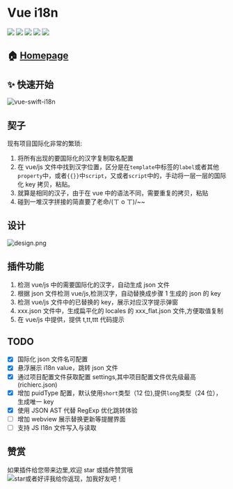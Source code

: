 # Vue i18n

[![](https://vsmarketplacebadge.apphb.com/version/RichieChoo.vue-swift-i18n.svg)](https://marketplace.visualstudio.com/items?itemName=RichieChoo.vue-swift-i18n)
[![](https://vsmarketplacebadge.apphb.com/installs-short/RichieChoo.vue-swift-i18n.svg)](https://marketplace.visualstudio.com/items?itemName=RichieChoo.vue-swift-i18n)
[![](https://vsmarketplacebadge.apphb.com/downloads-short/RichieChoo.vue-swift-i18n.svg)](https://marketplace.visualstudio.com/items?itemName=RichieChoo.vue-swift-i18n)
[![](https://vsmarketplacebadge.apphb.com/rating-short/RichieChoo.vue-swift-i18n.svg)](https://marketplace.visualstudio.com/items?itemName=RichieChoo.vue-swift-i18n)
[![](https://vsmarketplacebadge.apphb.com/trending-monthly/RichieChoo.vue-swift-i18n.svg)](https://marketplace.visualstudio.com/items?itemName=RichieChoo.vue-swift-i18n)

## 🏠 [Homepage](https://vueswifti18n.richieyu.club)


## ✨ 快速开始
![vue-swift-i18n](swift.gif)

## 契子

现有项目国际化非常的繁琐:

1. 将所有出现的要国际化的汉字复制取名配置
1. 在 vue/js 文件中找到汉字位置，区分是在`template`中标签的`label`或者其他`property`中，或者`{{}}`中`script`，又或者`script`中的，手动将一层一层的国际化 key 拷贝，粘贴。
1. 就算是相同的汉子，由于在 vue 中的语法不同，需要重复的拷贝，粘贴
1. 碰到一堆汉字拼接的简直要了老命/(ㄒ o ㄒ)/~~

## 设计

![design.png](https://cdn.nlark.com/yuque/0/2020/png/111625/1582165204110-151c4717-556e-443e-8975-cb29cbcbe83f.png "design")

## 插件功能

1. 检测 vue/js 中的需要国际化的汉字，自动生成 json 文件
1. 根据 json 文件检测 vue/js,检测汉字，自动替换成步骤 1 生成的 json 的 key
1. 检测 vue/js 文件中的已替换的 key，展示对应汉字提示弹窗
1. xxx.json 文件中，生成扁平化的 locales 的 xxx_flat.json 文件,方便取值复制
1. 在 vue/js 中提供，提供 t,tt,ttt 代码提示

## TODO

- [x] 国际化 json 文件名可配置
- [x] 悬浮展示 i18n value，跳转 json 文件
- [x] 通过项目配置文件获取配置 settings,其中项目配置文件优先级最高(richierc.json)
- [x] 增加 puidType 配置，默认使用`short`类型（12 位),提供`long`类型（24 位），生成唯一 key
- [x] 使用 JSON AST 代替 RegExp 优化跳转体验
- [ ] 增加 webview 展示替换更新等提醒界面
- [ ] 支持 JS I18n 文件写入与读取

## 赞赏

如果插件给您带来边里,欢迎 star 或插件赞赏哦
![star或者好评我给你返现，加我好友吧！](https://cdn.nlark.com/yuque/0/2020/png/111625/1591099372734-9be6b399-dc8e-4b2b-9313-b2f6b4c0169c.png "star或者好评我给你返现，加我好友吧！")
